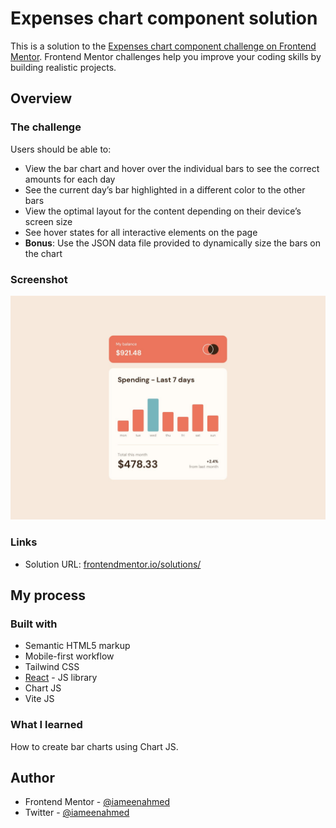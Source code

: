 # Expenses chart component solution

This is a solution to the [Expenses chart component challenge on Frontend Mentor](https://www.frontendmentor.io/challenges/expenses-chart-component-e7yJBUdjwt). Frontend Mentor challenges help you improve your coding skills by building realistic projects.

## Overview

### The challenge

Users should be able to:

- View the bar chart and hover over the individual bars to see the correct amounts for each day
- See the current day’s bar highlighted in a different color to the other bars
- View the optimal layout for the content depending on their device’s screen size
- See hover states for all interactive elements on the page
- **Bonus**: Use the JSON data file provided to dynamically size the bars on the chart

### Screenshot

![Desktop Design](design/desktop-design.jpg)

### Links

- Solution URL: [frontendmentor.io/solutions/](https://www.frontendmentor.io/solutions/expenses-chart-component-using-chartjs-EvMggYdEe8)

## My process

### Built with

- Semantic HTML5 markup
- Mobile-first workflow
- Tailwind CSS
- [React](https://reactjs.org/) - JS library
- Chart JS
- Vite JS

### What I learned

How to create bar charts using Chart JS.

## Author

- Frontend Mentor - [@iameenahmed](https://www.frontendmentor.io/profile/iameenahmed)
- Twitter - [@iameenahmed](https://www.twitter.com/iameenahmed)
